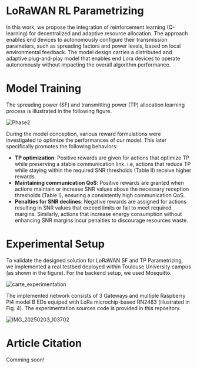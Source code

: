 # LoRaWAN RL Parametrizing

In this work, we propose the integration of reinforcement learning (Q-learning) for decentralized and adaptive resource allocation. The approach enables end devices to autonomously configure their transmission parameters, such as spreading factors and power levels, based on local environmental feedback. The model design carries a distributed and adaptive plug-and-play model that enables end Lora devices to operate autonomously without impacting the overall algorithm performance.

# Model Training
The spreading power (SF) and transmitting power (TP) allocation learning process is illustrated in the following figure. 

![Phase2](https://github.com/user-attachments/assets/c57e8d90-b2d8-4134-b4b5-44197bdf626c)


During the model conception, various reward formulations were investigated to optimize the performances of our model. This later specifically promotes the following behaviors:

* **TP optimization**: Positive rewards are given for actions that optimize TP while preserving a stable communication link. i.e, actions that reduce TP while staying within the required SNR thresholds (Table II) receive higher rewards.
* **Maintaining communication QoS**: Positive rewards are granted when actions maintain or increase SNR values above the necessary reception thresholds (Table I), ensuring a consistently high communication QoS.
* **Penalties for SNR declines**: Negative rewards are assigned for actions resulting in SNR values that exceed limits or fail to meet required margins. Similarly, actions that increase energy consumption without enhancing SNR margins incur penalties to discourage resources waste.

# Experimental Setup

To validate the designed solution for LoRaWAN SF and TP Parametrizing, we implemented a real testbed deployed within Toulouse University campus (as shown in the figure). For
the backend setup, we used Mosquitto. 

![carte_experimentation](https://github.com/user-attachments/assets/94fcb6dd-1791-482a-9ec3-9c716798ec59)

The implemented network consists of 3 Gateways and multiple Raspberry Pi4 model B EDs equiped with LoRa microchip-based RN2483 (illustrated in Fig. 4). The experimentation sources code is provided in this repository.

![IMG_20250203_103702](https://github.com/user-attachments/assets/636d4cfe-e1da-4744-90ff-163a4672a23b)



# Article Citation

Comming soon!


